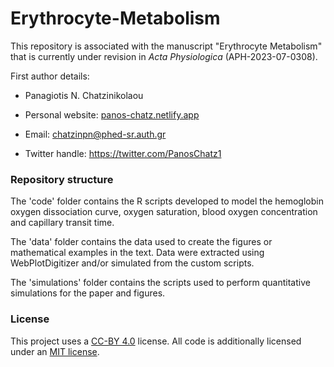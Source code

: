 # Erythrocyte-Metabolism

This repository is associated with the manuscript "Erythrocyte Metabolism" that is currently under revision in *Acta Physiologica* (APH-2023-07-0308).

First author details:

-   Panagiotis N. Chatzinikolaou

-   Personal website: [panos-chatz.netlify.app](https://panos-chatz.netlify.app/)

-   Email: [chatzinpn\@phed-sr.auth.gr](mailto:chatzinpn@phed-sr.auth.gr)

-   Twitter handle: <https://twitter.com/PanosChatz1>

### Repository structure

The 'code' folder contains the R scripts developed to model the hemoglobin oxygen dissociation curve, oxygen saturation, blood oxygen concentration and capillary transit time.

The 'data' folder contains the data used to create the figures or mathematical examples in the text. Data were extracted using WebPlotDigitizer and/or simulated from the custom scripts.

The 'simulations' folder contains the scripts used to perform quantitative simulations for the paper and figures.

### License

This project uses a [CC-BY 4.0](http://creativecommons.org/licenses/by/4.0/) license. All code is additionally licensed under an [MIT license](https://github.com/PanosChatzi/Erythrocyte-Metabolism/blob/main/LICENSE).
